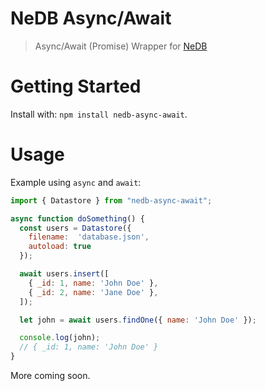 # NeDB Async/Await

> Async/Await (Promise) Wrapper for [NeDB](https://github.com/louischatriot/nedb)

Getting Started
===

Install with: `npm install nedb-async-await`.

Usage
===

Example using `async` and `await`:

```js
import { Datastore } from "nedb-async-await";

async function doSomething() {
  const users = Datastore({
    filename:  'database.json',
    autoload: true
  });

  await users.insert([
    { _id: 1, name: 'John Doe' },
    { _id: 2, name: 'Jane Doe' },
  ]);

  let john = await users.findOne({ name: 'John Doe' });

  console.log(john);
  // { _id: 1, name: 'John Doe' }
}
```

More coming soon.
